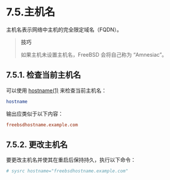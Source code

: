 # 7.5.主机名

主机名表示网络中主机的完全限定域名（FQDN）。

>**技巧**
>
> 如果主机未设置主机名，FreeBSD 会将自己称为 “Amnesiac”。

## 7.5.1. 检查当前主机名

可以使用 [hostname(1)](https://man.freebsd.org/cgi/man.cgi?query=hostname&sektion=1&format=html) 来检查当前主机名：

```sh
hostname
```

输出应类似于以下内容：

```ini
freebsdhostname.example.com
```

## 7.5.2. 更改主机名

要更改主机名并使其在重启后保持持久，执行以下命令：

```sh
# sysrc hostname="freebsdhostname.example.com"
```
